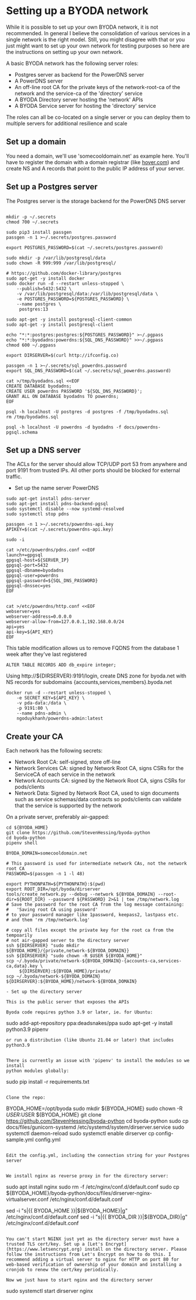 # Setting up a BYODA network

While it is possible to set up your own BYODA network, it is not recommended. In general I believe the consolidation of various services in a single network is the right model. Still, you might disagree with that or you just might want to set up your own network for testing purposes so here are the instructions on setting up your own network.

A basic BYODA network has the following server roles:
- Postgres server as backend for the PowerDNS server
- A PowerDNS server
- An off-line root CA for the private keys of the network-root-ca of the network
  and the service-ca of the 'directory' service
- A BYODA Directory server hosting the 'network' APIs
- A BYODA Service server for hosting the 'directory' service

The roles can all be co-located on a single server or you can
deploy them to multiple servers for additional resilience and scale

## Set up a domain
You need a domain, we'll use 'somecooldomain.net' as example here. You'll have to register the
domain with a domain registrar (like [hover.com](https://www.hover.com/)) and create NS and A records that point to the public IP address of your server.

## Set up a Postgres server

The Postgres server is the storage backend for the PowerDNS DNS server
```

mkdir -p ~/.secrets
chmod 700 ~/.secrets

sudo pip3 install passgen
passgen -n 1 >~/.secrets/postgres.password

export POSTGRES_PASSWORD=$(cat ~/.secrets/postgres.password)

sudo mkdir -p /var/lib/postgresql/data
sudo chown -R 999:999 /var/lib/postgresql/

# https://github.com/docker-library/postgres
sudo apt-get -y install docker
sudo docker run -d --restart unless-stopped \
    --publish=5432:5432 \
    -v /var/lib/postgresql/data:/var/lib/postgresql/data \
    -e POSTGRES_PASSWORD=${POSTGRES_PASSWORD} \
    --name postgres \
     postgres:13

sudo apt-get -y install postgresql-client-common
sudo apt-get -y install postgresql-client

echo "*:*:postgres:postgres:${POSTGRES_PASSWORD}" >~/.pgpass
echo "*:*:byodadns:powerdns:${SQL_DNS_PASSWORD}" >>~/.pgpass
chmod 600 ~/.pgpass

export DIRSERVER=$(curl http://ifconfig.co)

passgen -n 1 >~/.secrets/sql_powerdns.password
export SQL_DNS_PASSWORD=$(cat ~/.secrets/sql_powerdns.password)

cat >/tmp/byodadns.sql <<EOF
CREATE DATABASE byodadns;
CREATE USER powerdns PASSWORD '${SQL_DNS_PASSWORD}';
GRANT ALL ON DATABASE byodadns TO powerdns;
EOF

psql -h localhost -U postgres -d postgres -f /tmp/byodadns.sql
rm /tmp/byodadns.sql

psql -h localhost -U powerdns -d byodadns -f docs/powerdns-pgsql.schema
```

## Set up a DNS server
The ACLs for the server should allow TCP/UDP port 53 from anywhere and port 9191 from trusted IPs. All other ports should be blocked for external traffic.


- Set up the name server
PowerDNS

```
sudo apt-get install pdns-server
sudo apt-get install pdns-backend-pgsql
sudo systemctl disable --now systemd-resolved
sudo systemctl stop pdns

passgen -n 1 >~/.secrets/powerdns-api.key
APIKEY=$(cat ~/.secrets/powerdns-api.key)

sudo -i

cat >/etc/powerdns/pdns.conf <<EOF
launch+=gpgsql
gpgsql-host=${SERVER_IP}
gpgsql-port=5432
gpgsql-dbname=byodadns
gpgsql-user=powerdns
gpgsql-password=${SQL_DNS_PASSWORD}
gpgsql-dnssec=yes
EOF


cat >/etc/powerdns/http.conf <<EOF
webserver=yes
webserver-address=0.0.0.0
webserver-allow-from=127.0.0.1,192.168.0.0/24
api=yes
api-key=${API_KEY}
EOF

```

This table modification allows us to remove FQDNS from the database 1 week after they've last registered

```
ALTER TABLE RECORDS ADD db_expire integer;
```

Using  http://${DIRSERVER}:9191/login, create DNS zone for byoda.net with NS records for subdomains {accounts,services,members}.byoda.net

```
docker run -d --restart unless-stopped \
    -e SECRET_KEY=${API_KEY} \
    -v pda-data:/data \
    -p 9191:80 \
    --name pdns-admin \
    ngoduykhanh/powerdns-admin:latest
```

## Create your CA

Each network has the following secrets:
- Network Root CA: self-signed, store off-line
- Network Services CA: signed by Network Root CA, signs CSRs for the ServiceCA of each service in the network
- Network Accounts CA: signed by the Network Root CA, signs CSRs for pods/clients
- Network Data: Signed by Network Root CA, used to sign documents such as service schemas/data contracts so pods/clients can validate that the service is supported by the network

On a private server, preferably air-gapped:
```
cd ${BYODA_HOME}
git clone https://github.com/StevenHessing/byoda-python
cd byoda-python
pipenv shell

BYODA_DOMAIN=somecooldomain.net

# This password is used for intermediate network CAs, not the network root CA
PASSWORD=$(passgen -n 1 -l 48)

export PYTHONPATH=${PYTHONPATH}:$(pwd)
export ROOT_DIR=/opt/byoda/dirserver
tools/create_network.py --debug --network ${BYODA_DOMAIN} --root-dir=${ROOT_DIR} --password ${PASSWORD} 2>&1 | tee /tmp/network.log
# Save the password for the root CA from the log message containing:
#   'Saving root CA using password'
# to your password manager like 1password, keepass2, lastpass etc.
# and them 'rm /tmp/network.log'

# copy all files except the private key for the root ca from the tempoarily
# not air-gapped server to the directory server
ssh ${DIRSERVER} "sudo mkdir ${BYODA_HOME}/{private,network-${BYODA_DOMAIN}}
ssh ${DIRSERVER} "sudo chown -R $USER ${BYODA_HOME}"
scp ~/.byoda/private/network-${BYODA_DOMAIN}-{accounts-ca,services-ca,data}.key \
     ${DIRSERVER}:${BYODA_HOME}/private/
scp ~/.byoda/network-${BYODA_DOMAIN} ${DIRSERVER}:${BYODA_HOME}/network-${BYODA_DOMAIN}

- Set up the directory server

This is the public server that exposes the APIs

Byoda code requires python 3.9 or later, ie. for Ubuntu:
```
sudo add-apt-repository ppa:deadsnakes/ppa
sudo apt-get -y install python3.9 pipenv
```
or run a distribution (like Ubuntu 21.04 or later) that includes python3.9


There is currently an issue with 'pipenv' to install the modules so we install
python modules globally:

```
sudo pip install -r requirements.txt
```

Clone the repo:
```
BYODA_HOME=/opt/byoda
sudo mkdir ${BYODA_HOME}
sudo chown -R $USER:$USER ${BYODA_HOME}
git clone https://github.com/StevenHessing/byoda-python
cd byoda-python
sudo cp docs/files/gunicorn-systemd /etc/systemd/system/dirserver.service
sudo systemctl daemon-reload
sudo systemctl enable dirserver
cp config-sample.yml config.yml
```

Edit the config.yml, including the connection string for your Postgres server


We install nginx as reverse proxy in for the directory server:
```
sudo apt install nginx
sudo rm -f /etc/nginx/conf.d/default.conf
sudo cp ${BYODA_HOME}/byoda-python/docs/files/dirserver-nginx-virtualserver.conf /etc/nginx/conf.d/default.conf

sed -i "s|{{ BYODA_HOME }}|${BYODA_HOME}|g" /etc/nginx/conf.d/default.conf
sed -i "s|{{ BYODA_DIR }}|${BYODA_DIR}|g" /etc/nginx/conf.d/default.conf
```

You can't start NGINX just yet as the directory server must have a trusted TLS cert/key. Set up a [Let's Encrypt](https://www.letsencrypt.org) install on the directory server. Please follow the instructions from Let's Encrypt on how to do this. I recommend adding a virtual server to nginx for HTTP on port 80 for web-based verification of ownership of your domain and installing a cronjob to renew the cert/key periodically.

Now we just have to start nginx and the directory server

```
sudo systemctl start dirserver nginx
```

